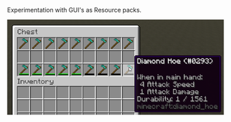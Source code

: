 Experimentation with GUI's as Resource packs.


![current progress](/Icon%20Pack/2018-08-15%2009_39_17-Clipboard.png)
